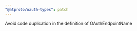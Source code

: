 ```yaml
---
"@atproto/oauth-types": patch
---
```


Avoid code duplication in the definition of OAuthEndpointName
